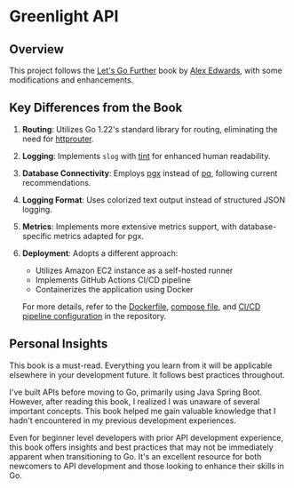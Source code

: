 # Greenlight API

## Overview
This project follows the [Let's Go Further](https://lets-go-further.alexedwards.net/) book by [Alex Edwards](https://www.alexedwards.net/), with some modifications and enhancements.

## Key Differences from the Book

1. **Routing**: Utilizes Go 1.22's standard library for routing, eliminating the need for [httprouter](https://github.com/julienschmidt/httprouter).

2. **Logging**: Implements `slog` with [tint](https://github.com/lmittmann/tint) for enhanced human readability.

3. **Database Connectivity**: Employs [pgx](https://github.com/jackc/pgx) instead of [pq](https://github.com/lib/pq), following current recommendations.

4. **Logging Format**: Uses colorized text output instead of structured JSON logging.

5. **Metrics**: Implements more extensive metrics support, with database-specific metrics adapted for pgx.

6. **Deployment**: Adopts a different approach:
   - Utilizes Amazon EC2 instance as a self-hosted runner
   - Implements GitHub Actions CI/CD pipeline
   - Containerizes the application using Docker

   For more details, refer to the [Dockerfile](https://github.com/M0hammadUsman/greenlight/blob/main/Dockerfile), [compose file](https://github.com/M0hammadUsman/greenlight/blob/main/compose.yml), and [CI/CD pipeline configuration](https://github.com/M0hammadUsman/greenlight/blob/main/.github/workflows/cicd.yml) in the repository.

## Personal Insights

This book is a must-read. Everything you learn from it will be applicable elsewhere in your development future. It follows best practices throughout. 

I've built APIs before moving to Go, primarily using Java Spring Boot. However, after reading this book, I realized I was unaware of several important concepts. This book helped me gain valuable knowledge that I hadn't encountered in my previous development experiences.

Even for beginner level developers with prior API development experience, this book offers insights and best practices that may not be immediately apparent when transitioning to Go. It's an excellent resource for both newcomers to API development and those looking to enhance their skills in Go.
